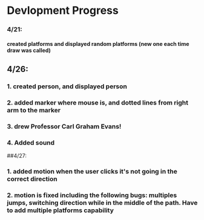 # Devlopment Progress
### 4/21:
#### created platforms and displayed random platforms (new one each time draw was called)

## 4/26:
### 1. created person, and displayed person
### 2. added marker where mouse is, and dotted lines from right arm to the marker
### 3. drew Professor Carl Graham Evans!
### 4. Added sound

##4/27:
### 1. added motion when the user clicks it's not going in the correct direction
### 2. motion is fixed including the following bugs: multiples jumps, switching direction while in the middle of the path. Have to add multiple platforms capability
